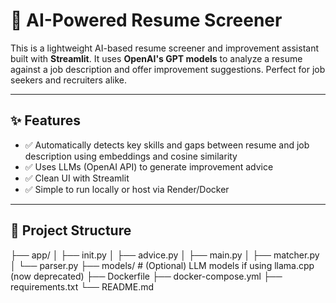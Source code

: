 # 🧠 AI-Powered Resume Screener

This is a lightweight AI-based resume screener and improvement assistant built with **Streamlit**. 
It uses **OpenAI's GPT models** to analyze a resume against a job description and offer improvement suggestions. Perfect for job seekers and recruiters alike.

---

## ✨ Features

- ✅ Automatically detects key skills and gaps between resume and job description using embeddings and cosine similarity
- ✅ Uses LLMs (OpenAI API) to generate improvement advice
- ✅ Clean UI with Streamlit
- ✅ Simple to run locally or host via Render/Docker

---

## 📂 Project Structure
├── app/
│ ├── init.py
│ ├── advice.py 
│ ├── main.py 
│ ├── matcher.py
│ └── parser.py 
├── models/ # (Optional) LLM models if using llama.cpp (now deprecated)
├── Dockerfile
├── docker-compose.yml
├── requirements.txt
└── README.md


